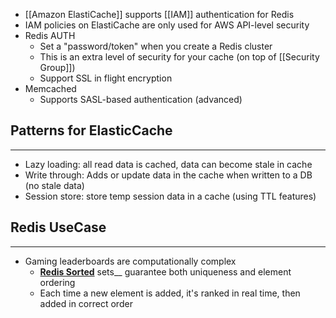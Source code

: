 - [[Amazon ElastiCache]] supports [[IAM]] authentication for Redis
- IAM policies on ElastiCache are only used for AWS API-level security
- Redis AUTH
	- Set a "password/token" when you create a Redis cluster
	- This is an extra level of security for your cache (on top of [[Security Group]])
	- Support SSL in flight encryption
- Memcached
	- Supports SASL-based authentication (advanced) 

## Patterns for ElasticCache
---
- Lazy loading: all read data is cached, data can become stale in cache
- Write through: Adds or update data in the cache when written to a DB (no stale data)
- Session store: store temp session data in a cache (using TTL features)

## Redis UseCase
---
- Gaming leaderboards are computationally complex
	- [__Redis Sorted__](https://redis.io/docs/data-types/sorted-sets/) sets__ guarantee both uniqueness and element ordering
	- Each time a new element is added, it's ranked in real time, then added in correct order